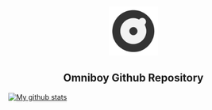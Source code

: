   <p align="center">
    <img width="100" height="100" src="./assets/logo.png">
  </p>
  <h2 align="center">Omniboy Github Repository</h2>

  [![My github stats](https://github-readme-stats.vercel.app/api?username=omniboyOk&count_private=true&show_icons=true)](https://github.com/anuraghazra/github-readme-stats)
  
<!--
**omniboyOK/omniboyOk** is a ✨ _special_ ✨ repository because its `README.md` (this file) appears on your GitHub profile.

Here are some ideas to get you started:

- 🔭 I’m currently working on ...
- 🌱 I’m currently learning ...
- 👯 I’m looking to collaborate on ...
- 🤔 I’m looking for help with ...
- 💬 Ask me about ...
- 📫 How to reach me: ...
- 😄 Pronouns: ...
- ⚡ Fun fact: ...
-->

